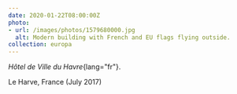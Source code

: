 ```yaml
---
date: 2020-01-22T08:00:00Z
photo:
- url: /images/photos/1579680000.jpg
  alt: Modern building with French and EU flags flying outside.
collection: europa
---
```

*Hôtel de Ville du Havre*{lang="fr"}.

Le Harve, France (July 2017)

